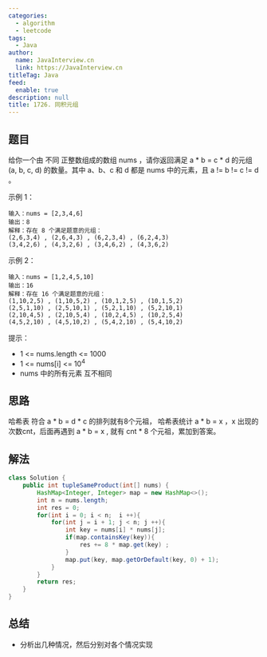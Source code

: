 ```yaml
---
categories: 
  - algorithm
  - leetcode
tags: 
  - Java
author: 
  name: JavaInterview.cn
  link: https://JavaInterview.cn
titleTag: Java
feed: 
  enable: true
description: null
title: 1726. 同积元组
---
```


## 题目

给你一个由 不同 正整数组成的数组 nums ，请你返回满足 a * b = c * d 的元组 (a, b, c, d) 的数量。其中 a、b、c 和 d 都是 nums 中的元素，且 a != b != c != d 。



示例 1：

    输入：nums = [2,3,4,6]
    输出：8
    解释：存在 8 个满足题意的元组：
    (2,6,3,4) , (2,6,4,3) , (6,2,3,4) , (6,2,4,3)
    (3,4,2,6) , (4,3,2,6) , (3,4,6,2) , (4,3,6,2)
示例 2：

    输入：nums = [1,2,4,5,10]
    输出：16
    解释：存在 16 个满足题意的元组：
    (1,10,2,5) , (1,10,5,2) , (10,1,2,5) , (10,1,5,2)
    (2,5,1,10) , (2,5,10,1) , (5,2,1,10) , (5,2,10,1)
    (2,10,4,5) , (2,10,5,4) , (10,2,4,5) , (10,2,5,4)
    (4,5,2,10) , (4,5,10,2) , (5,4,2,10) , (5,4,10,2)


提示：

* 1 <= nums.length <= 1000
* 1 <= nums[i] <= 10<sup>4</sup>
* nums 中的所有元素 互不相同


## 思路

哈希表
符合 a * b = d * c 的排列就有8个元祖， 哈希表统计 a * b = x ，x 出现的次数cnt，后面再遇到 a * b = x , 就有 cnt * 8 个元祖，累加到答案。



## 解法
```java
class Solution {
    public int tupleSameProduct(int[] nums) {
        HashMap<Integer, Integer> map = new HashMap<>();
        int n = nums.length;
        int res = 0;
        for(int i = 0; i < n;  i ++){
            for(int j = i + 1; j < n; j ++){
                int key = nums[i] * nums[j];
                if(map.containsKey(key)){
                    res += 8 * map.get(key) ;
                }
                map.put(key, map.getOrDefault(key, 0) + 1);
            }
        }
        return res;
    }
}

```

## 总结

- 分析出几种情况，然后分别对各个情况实现 
